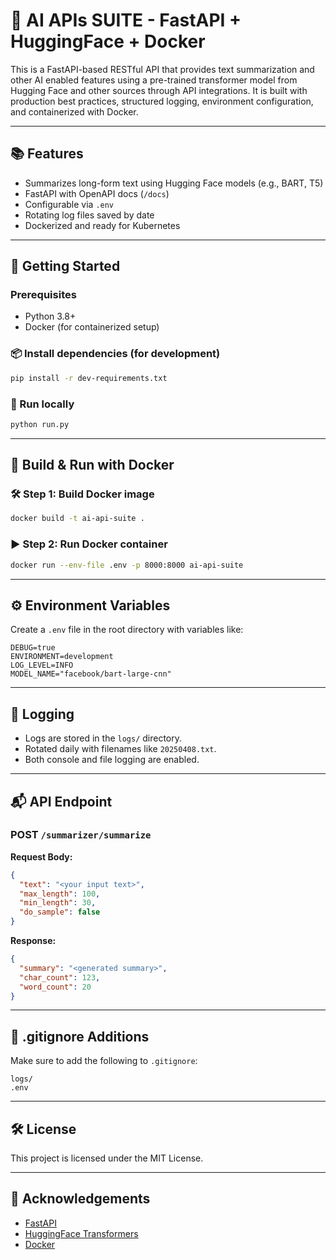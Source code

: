 # 🤖 AI APIs SUITE - FastAPI + HuggingFace + Docker

This is a FastAPI-based RESTful API that provides text summarization and other AI enabled features using a pre-trained transformer model from Hugging Face and other sources through API integrations. It is built with production best practices, structured logging, environment configuration, and containerized with Docker.

---

## 📚 Features

- Summarizes long-form text using Hugging Face models (e.g., BART, T5)
- FastAPI with OpenAPI docs (`/docs`)
- Configurable via `.env`
- Rotating log files saved by date
- Dockerized and ready for Kubernetes

---

## 🚀 Getting Started

### Prerequisites
- Python 3.8+
- Docker (for containerized setup)

### 📦 Install dependencies (for development)
```bash
pip install -r dev-requirements.txt
```

### 🧪 Run locally
```bash
python run.py
```

---

## 🐳 Build & Run with Docker

### 🛠️ Step 1: Build Docker image
```bash
docker build -t ai-api-suite .
```

### ▶️ Step 2: Run Docker container
```bash
docker run --env-file .env -p 8000:8000 ai-api-suite
```

---

## ⚙️ Environment Variables
Create a `.env` file in the root directory with variables like:
```env
DEBUG=true
ENVIRONMENT=development
LOG_LEVEL=INFO
MODEL_NAME="facebook/bart-large-cnn"
```

---

## 📝 Logging
- Logs are stored in the `logs/` directory.
- Rotated daily with filenames like `20250408.txt`.
- Both console and file logging are enabled.

---

## 📬 API Endpoint
### POST `/summarizer/summarize`
**Request Body:**
```json
{
  "text": "<your input text>",
  "max_length": 100,
  "min_length": 30,
  "do_sample": false
}
```

**Response:**
```json
{
  "summary": "<generated summary>",
  "char_count": 123,
  "word_count": 20
}
```

---

## 🧼 .gitignore Additions
Make sure to add the following to `.gitignore`:
```
logs/
.env
```

---

## 🛠️ License
This project is licensed under the MIT License.

---

## 🙌 Acknowledgements
- [FastAPI](https://fastapi.tiangolo.com/)
- [HuggingFace Transformers](https://huggingface.co/transformers/)
- [Docker](https://www.docker.com/)